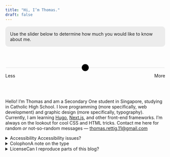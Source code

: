 ```yaml
---
title: "Hi, I’m Thomas."
draft: false
---
```

<style>
  .about-slider-container {
  	display: flex;
  	flex-wrap: wrap;
  	justify-content: space-between;
  	margin: 4rem auto;
  	width: 100%;
  	font-family: var(--body-font);
  }

  .about-slider {
  	-webkit-appearance: none;
      width: 100%;
      height: 1px;
      background: #ddd;
      outline: none;
  }

  .about-slider::-webkit-slider-thumb {
      -webkit-appearance: none;
      appearance: none;
      border-radius: 100%;
      width: 22px;
      height: 22px;
      background: black;
      cursor: ew-resize;
      transition: 0.2s;
  }

  .about-slider::-webkit-slider-thumb:hover {
  	width: 28px;
  	height: 28px;
  }


  .about-slider-container input {
  	margin-bottom: 1rem;
  	width: 100%;
  }

  .about-copy section {
  	display: none;
  }

  .about-copy section.visible {
  	display: block;
  }

  label {
  	user-select: none;
  	font-family: var(--code-font);
  }

  .background-box {
  	border-radius: 10px;
  	padding: 15px;
  	background: #ececec;
  }

  @media (prefers-color-scheme: dark) {
  	.about-slider::-webkit-slider-thumb {
  		background: white;
  	}

  	.background-box {
  		background: #113341;
  	}
  }

</style>

<p class="background-box">Use the slider below to determine how much you would like to know about me.</p>

<div class="about-slider-container">
  <input type="range" min="1" max="5" value="3" step="1" class="about-slider" id="aboutRange" role="slider" title="Slide horizontally!">
  <label class="about-min">Less</label>
  <label class="about-max">More</label>
</div>

<div class="about-copy">
  <section value="1" style="font-size: 35px;user-select:none;">
    <p aria-label="Boy emoji, waving hand emoji, school building emoji, books emoji, and man technologist emoji">👦🏻👋🏻🏫📚👨🏻‍💻</p>
  </section>

  <section value="2">
    <p>Hi! I am a Secondary One student in Singapore. I love programming and graphic design. I am currently learning about web development. I have an email address: <a href="mailto:thomas.rettig.11@gmail.com" title="email link">thomas.rettig.11@gmail.com</a></p>
  </section>

  <section value="3">
   	<p>Hello! I’m Thomas. I am a Secondary One student in Singapore. I love programming and graphic design. Currently, I am learning <a href="https://gohugo.io/">Hugo</a>, <a href="https://nextjs.org/">Next.js</a>, and other front-end frameworks. I’m always on the lookout for cool <smcp>CSS</smcp> and <smcp>HTML</smcp> tricks. You should probably contact him here for random <em>or</em> not-so-random messages — <a href="mailto:thomas.rettig.11@gmail.com">thomas.rettig.11@gmail.com</a></p>
  </section>

  <section class="visible" value="4">
   <p>Hello! I’m Thomas and am a Secondary One student in Singapore, studying in Catholic High School. I love programming (more specifically, web development) and graphic design (more specifically, typography). Currently, I am learning <a href="https://gohugo.io/">Hugo</a>, <a href="https://nextjs.org/">Next.js</a>, and other front-end frameworks. I’m always on the lookout for cool <smcp>CSS</smcp> and <smcp>HTML</smcp> tricks. Contact me here for random <em>or</em> not-so-random messages — <a href="mailto:thomas.rettig.11@gmail.com" title="email link">thomas.rettig.11@gmail.com</a></p>
  </section>

  <section value="5">
    <p>Hello! Thanks for sliding all the way to the end!</p>
    <p>I’m Thomas, and am a Secondary One student in Singapore, studying in Catholic High School. I love programming (more specifically, web development) and graphic design (more specifically, typography). I do not have a favourite typeface. Currently, I am learning <a href="https://gohugo.io/">Hugo</a>, <a href="https://nextjs.org/">Next.js</a>, and other front-end frameworks. I’m always on the lookout for cool <smcp>CSS</smcp> and <smcp>HTML</smcp> tricks.</p>
    <p>In school, I am in the Music Elective Programme <smcp>(MEP)</smcp>, which I enjoy thoroughly. My co-curricular activity is <smcp>ION</smcp>, which is an infocomm technology society. It’s fun, but also has its <a href="../posts/my-awful-cca-trainer/">downsides</a>. Contact me here for random <em>or</em> not-so-random messages — <a href="mailto:thomas.rettig.11@gmail.com" title="email link">thomas.rettig.11@gmail.com</a>. If you’re interested in reading some stuff that I wrote, check my <a href="..">blog</a>.</p>
  </section>
</div>

<details>
<summary title="Click to expand or close">Accessibility <span role="note">Accessibility issues?</span></summary>
<p>I take accessibility seriously, and have tried my best to make this site as accessible as I can. Images come with descriptive titles and focus states are clearly highlighted. Please refer to the table below if you want to feedback on specific aspects of accessibility.</p>

| Conditions                                | Common symptoms                                              |
| ----------------------------------------- | ------------------------------------------------------------ |
| Assistive technology (such as voice over) | Trouble viewing a particular part of this website, like video, audio and embedded ```iframes```. |
| Colour-blind and/or sight-impaired        | Colour contrast or font legibility issues.
| Caret browsing users                      | An interactive element is unintendedly uninteractive. |

If what you are experiencing matches the above, please contact me in the “contact form” section below.
</details>

<details>
  <summary title="Click to expand or close">Colophon<span role="note">A note on the type</span></summary>
<p>The body text in this site is set in <smcp><a href="https://github.com/adobe-fonts/source-serif" target="blank">Source Serif 4</a></smcp>. Inspired by the types of <a href="https://en.wikipedia.org/wiki/Pierre_Simon_Fournier" target="blank">Pierre Simon Fournier</a>, it is designed by Frank Grießhammer of Adobe.</p>

Article headings are set in [NaN Jaune Maxi](https://www.nan.xyz/fonts/nan-jaune/), a lively sans-serif by Jérémy Landes of [Studio Triple](https://studiotriple.fr/). Visit the [excellent microsite](http://www.sanssheriff.wtf/) to learn more!
</details>

<details>
  <summary title="Click to expand or close">License<span role="note">Can I reproduce parts of this blog?</span></summary>
  <p>Unless otherwise stated, all <em>source code</em> is licensed under <a href="https://www.gnu.org/licenses/agpl-3.0.en.html" target="blank">GNU AGPL version 3.0</a>. The <b>main thing you cannot do</b> is to publish your modified work under a different license.</p>
  <h3>What about everything else?</h3>
  <p>All other blog content is licensed under the <a href="https://creativecommons.org/licenses/by-nc-sa/4.0/" target="blank">Attribution-NonCommercial-ShareAlike 4.0 International (CC BY-NC-SA 4.0)</a> license.</p>
</details>

  <script src="https://code.jquery.com/jquery-3.6.0.min.js"></script>
  <script>

var rangeSlider = function(){
  var slider = $('.about-slider-container'),
      range = $('.about-slider'),
      value = $('.about-slider__value');

  slider.each(function(){

    value.each(function(){
      var value = $(this).prev().attr('value');
      $(this).html(value);
    });

    range.on('input', function(){
      var currentValue = $(this).val()
      // var previousValue = parseInt($(this).val()) - 1
      // var nextValue = parseInt($(this).val()) + 1

      var currentSection = $("section[value='" + currentValue + "']")
      // var previousSection = $("section[value='" + previousValue + "']")
      // var nextSection = $("section[value='" + nextValue + "']")

      currentSection.addClass("visible");
      $("section").not(currentSection).removeClass("visible");
      // nextSection.removeClass("visible");
      // previousSection.removeClass("visible");
    });
  });
};

rangeSlider();
</script>